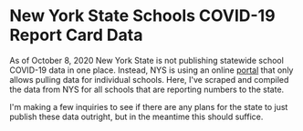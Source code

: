 # New York State Schools COVID-19 Report Card Data
As of October 8, 2020 New York State is not publishing statewide school COVID-19 data in one place.  Instead, NYS is using an online [portal](https://schoolcovidreportcard.health.ny.gov/) that only allows pulling data for individual schools.  Here, I've scraped and compiled the data from NYS for all schools that are reporting numbers to the state.  

I'm making a few inquiries to see if there are any plans for the state to just publish these data outright, but in the meantime this should suffice.
